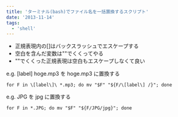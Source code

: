 ```yaml
---
title: 'ターミナル(bash)でファイル名を一括置換するスクリプト'
date: '2013-11-14'
tags:
  - 'shell'
---
```


- 正規表現内の\[\]はバックスラッシュでエスケープする
- 空白を含んだ変数は""でくくってやる
- ""でくくった正規表現は空白もエスケープしなくて良い

e.g. \[label\] hoge.mp3 を hoge.mp3 に置換する

```
for F in \[label\]\ *.mp3; do mv "$F" "${F/\[label\] /}"; done
```

e.g. JPG を jpg に置換する

```
for F in *.JPG; do mv "$F" "${F/JPG/jpg}"; done
```
